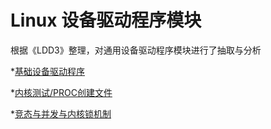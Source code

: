 # Linux 设备驱动程序模块

根据《LDD3》整理，对通用设备驱动程序模块进行了抽取与分析

*[基础设备驱动程序](./simple_basic/README.md)


*[内核测试/PROC创建文件](./test_kernel/README.md)


*[竞态与并发与内核锁机制](./concur/README.md)
